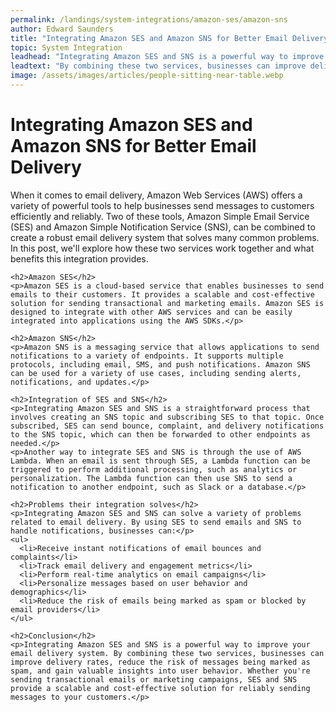 ```yaml
---
permalink: /landings/system-integrations/amazon-ses/amazon-sns
author: Edward Saunders
title: "Integrating Amazon SES and Amazon SNS for Better Email Delivery"
topic: System Integration
leadhead: "Integrating Amazon SES and SNS is a powerful way to improve your email delivery system"
leadtext: "By combining these two services, businesses can improve delivery rates, reduce the risk of messages being marked as spam, and gain valuable insights into user behavior. Whether you're sending transactional emails or marketing campaigns, SES and SNS provide a scalable and cost-effective solution for reliably sending messages to your customers."
image: /assets/images/articles/people-sitting-near-table.webp
---
```

<div class="arttext">    <h1>Integrating Amazon SES and Amazon SNS for Better Email Delivery</h1>
    <p>When it comes to email delivery, Amazon Web Services (AWS) offers a variety of powerful tools to help businesses send messages to customers efficiently and reliably. Two of these tools, Amazon Simple Email Service (SES) and Amazon Simple Notification Service (SNS), can be combined to create a robust email delivery system that solves many common problems. In this post, we'll explore how these two services work together and what benefits this integration provides.</p>
    
    <h2>Amazon SES</h2>
    <p>Amazon SES is a cloud-based service that enables businesses to send emails to their customers. It provides a scalable and cost-effective solution for sending transactional and marketing emails. Amazon SES is designed to integrate with other AWS services and can be easily integrated into applications using the AWS SDKs.</p>
    
    <h2>Amazon SNS</h2>
    <p>Amazon SNS is a messaging service that allows applications to send notifications to a variety of endpoints. It supports multiple protocols, including email, SMS, and push notifications. Amazon SNS can be used for a variety of use cases, including sending alerts, notifications, and updates.</p>
    
    <h2>Integration of SES and SNS</h2>
    <p>Integrating Amazon SES and SNS is a straightforward process that involves creating an SNS topic and subscribing SES to that topic. Once subscribed, SES can send bounce, complaint, and delivery notifications to the SNS topic, which can then be forwarded to other endpoints as needed.</p>
    <p>Another way to integrate SES and SNS is through the use of AWS Lambda. When an email is sent through SES, a Lambda function can be triggered to perform additional processing, such as analytics or personalization. The Lambda function can then use SNS to send a notification to another endpoint, such as Slack or a database.</p>
    
    <h2>Problems their integration solves</h2>
    <p>Integrating Amazon SES and SNS can solve a variety of problems related to email delivery. By using SES to send emails and SNS to handle notifications, businesses can:</p>
    <ul>
      <li>Receive instant notifications of email bounces and complaints</li>
      <li>Track email delivery and engagement metrics</li>
      <li>Perform real-time analytics on email campaigns</li>
      <li>Personalize messages based on user behavior and demographics</li>
      <li>Reduce the risk of emails being marked as spam or blocked by email providers</li>
    </ul>
    
    <h2>Conclusion</h2>
    <p>Integrating Amazon SES and SNS is a powerful way to improve your email delivery system. By combining these two services, businesses can improve delivery rates, reduce the risk of messages being marked as spam, and gain valuable insights into user behavior. Whether you're sending transactional emails or marketing campaigns, SES and SNS provide a scalable and cost-effective solution for reliably sending messages to your customers.</p>
</div>